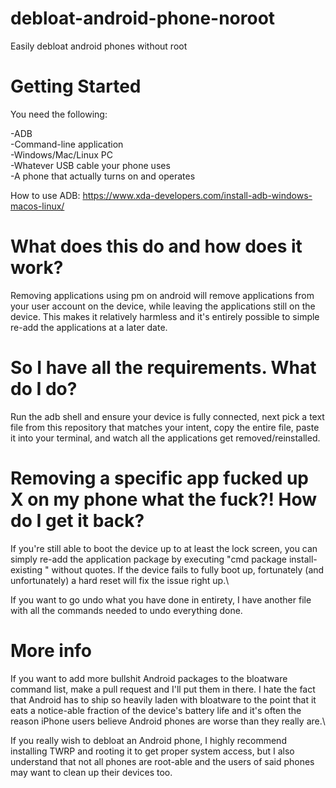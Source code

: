 # debloat-android-phone-noroot
Easily debloat android phones without root

# Getting Started
You need the following:

-ADB\
-Command-line application\
-Windows/Mac/Linux PC\
-Whatever USB cable your phone uses\
-A phone that actually turns on and operates

How to use ADB: https://www.xda-developers.com/install-adb-windows-macos-linux/


# What does this do and how does it work?

Removing applications using pm on android will remove applications from your user account on the device, while leaving the applications still on the device. This makes it relatively harmless and it's entirely possible to simple re-add the applications at a later date.

# So I have all the requirements. What do I do?

Run the adb shell and ensure your device is fully connected, next pick a text file from this repository that matches your intent, copy the entire file, paste it into your terminal, and watch all the applications get removed/reinstalled.

# Removing a specific app fucked up X on my phone what the fuck?! How do I get it back?

If you're still able to boot the device up to at least the lock screen, you can simply re-add the application package by executing "cmd package install-existing <packagename>" without quotes. If the device fails to fully boot up, fortunately (and unfortunately) a hard reset will fix the issue right up.\
  
If you want to go undo what you have done in entirety, I have another file with all the commands needed to undo everything done.
  
 # More info
 
 If you want to add more bullshit Android packages to the bloatware command list, make a pull request and I'll put them in there. I hate the fact that Android has to ship so heavily laden with bloatware to the point that it eats a notice-able fraction of the device's battery life and it's often the reason iPhone users believe Android phones are worse than they really are.\
 
 If you really wish to debloat an Android phone, I highly recommend installing TWRP and rooting it to get proper system access, but I also understand that not all phones are root-able and the users of said phones may want to clean up their devices too.
